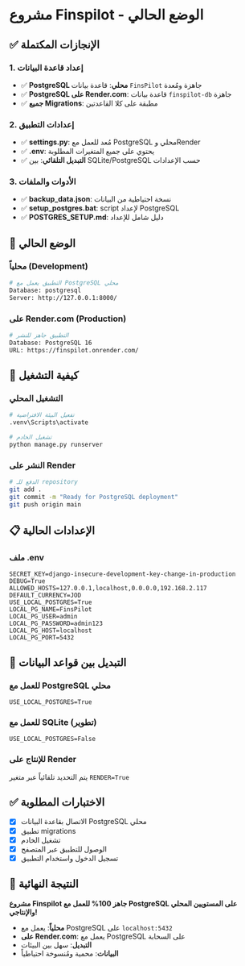 # مشروع Finspilot - الوضع الحالي

## ✅ **الإنجازات المكتملة**

### 1. **إعداد قاعدة البيانات**
- ✅ **PostgreSQL محلي**: قاعدة بيانات `FinsPilot` جاهزة ومُعدة
- ✅ **PostgreSQL على Render.com**: قاعدة بيانات `finspilot-db` جاهزة
- ✅ **جميع Migrations**: مطبقة على كلا القاعدتين

### 2. **إعدادات التطبيق**
- ✅ **settings.py**: مُعد للعمل مع PostgreSQL محلي وRender
- ✅ **.env**: يحتوي على جميع المتغيرات المطلوبة
- ✅ **التبديل التلقائي**: بين SQLite/PostgreSQL حسب الإعدادات

### 3. **الأدوات والملفات**
- ✅ **backup_data.json**: نسخة احتياطية من البيانات
- ✅ **setup_postgres.bat**: script لإعداد PostgreSQL
- ✅ **POSTGRES_SETUP.md**: دليل شامل للإعداد

## 🎯 **الوضع الحالي**

### **محلياً (Development)**
```bash
# التطبيق يعمل مع PostgreSQL محلي
Database: postgresql
Server: http://127.0.0.1:8000/
```

### **على Render.com (Production)**
```bash
# التطبيق جاهز للنشر
Database: PostgreSQL 16
URL: https://finspilot.onrender.com/
```

## 🚀 **كيفية التشغيل**

### **التشغيل المحلي**
```bash
# تفعيل البيئة الافتراضية
.venv\Scripts\activate

# تشغيل الخادم
python manage.py runserver
```

### **النشر على Render**
```bash
# الدفع للـ repository
git add .
git commit -m "Ready for PostgreSQL deployment"
git push origin main
```

## 📋 **الإعدادات الحالية**

### **ملف .env**
```env
SECRET_KEY=django-insecure-development-key-change-in-production
DEBUG=True
ALLOWED_HOSTS=127.0.0.1,localhost,0.0.0.0,192.168.2.117
DEFAULT_CURRENCY=JOD
USE_LOCAL_POSTGRES=True
LOCAL_PG_NAME=FinsPilot
LOCAL_PG_USER=admin
LOCAL_PG_PASSWORD=admin123
LOCAL_PG_HOST=localhost
LOCAL_PG_PORT=5432
```

## 🔄 **التبديل بين قواعد البيانات**

### **للعمل مع PostgreSQL محلي**
```env
USE_LOCAL_POSTGRES=True
```

### **للعمل مع SQLite (تطوير)**
```env
USE_LOCAL_POSTGRES=False
```

### **للإنتاج على Render**
يتم التحديد تلقائياً عبر متغير `RENDER=True`

## ✅ **الاختبارات المطلوبة**

- [x] الاتصال بقاعدة البيانات PostgreSQL محلي
- [x] تطبيق migrations
- [x] تشغيل الخادم
- [x] الوصول للتطبيق عبر المتصفح
- [x] تسجيل الدخول واستخدام التطبيق

## 🎉 **النتيجة النهائية**

**مشروع Finspilot جاهز 100% للعمل مع PostgreSQL على المستويين المحلي والإنتاجي!**

- **محلياً**: يعمل مع PostgreSQL على `localhost:5432`
- **على Render.com**: يعمل مع PostgreSQL على السحابة
- **التبديل**: سهل بين البيئات
- **البيانات**: محمية ومُنسوخة احتياطياً